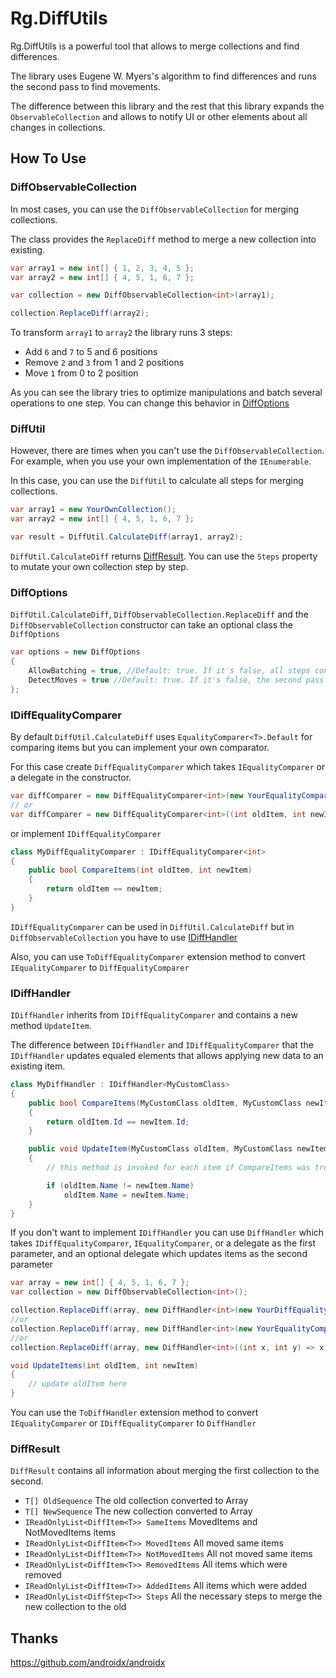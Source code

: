 # Rg.DiffUtils

Rg.DiffUtils is a powerful tool that allows to merge collections and find differences.

The library uses Eugene W. Myers's algorithm to find differences and runs the second pass to find movements.

The difference between this library and the rest that this library expands the `ObservableCollection` and allows to notify UI or other elements about all changes in collections. 

## How To Use

### DiffObservableCollection

In most cases, you can use the `DiffObservableCollection` for merging collections.

The class provides the `ReplaceDiff` method to merge a new collection into existing.

```csharp
var array1 = new int[] { 1, 2, 3, 4, 5 };
var array2 = new int[] { 4, 5, 1, 6, 7 };

var collection = new DiffObservableCollection<int>(array1);

collection.ReplaceDiff(array2);
```

To transform `array1` to `array2` the library runs 3 steps:
- Add `6` and `7` to 5 and 6 positions
- Remove `2` and `3` from 1 and 2 positions
- Move `1` from 0 to 2 position

As you can see the library tries to optimize manipulations and batch several operations to one step. You can change this behavior in [DiffOptions](#diffoptions)

### DiffUtil
However, there are times when you can't use the `DiffObservableCollection`. For example, when you use your own implementation of the `IEnumerable`. 

In this case, you can use the `DiffUtil` to calculate all steps for merging collections.

```csharp
var array1 = new YourOwnCollection();
var array2 = new int[] { 4, 5, 1, 6, 7 };

var result = DiffUtil.CalculateDiff(array1, array2);
```

`DiffUtil.CalculateDiff` returns [DiffResult](#diffresult). You can use the `Steps` property to mutate your own collection step by step.

### DiffOptions
`DiffUtil.CalculateDiff`, `DiffObservableCollection.ReplaceDiff` and the `DiffObservableCollection` constructor can take an optional class the `DiffOptions`

```csharp
var options = new DiffOptions
{
    AllowBatching = true, //Default: true. If it's false, all steps contain only one item even if items follow each other
    DetectMoves = true //Default: true. If it's false, the second pass for movements detection doesn't work
};
```

### IDiffEqualityComparer
By default `DiffUtil.CalculateDiff` uses `EqualityComparer<T>.Default` for comparing items but you can implement your own comparator.

For this case create `DiffEqualityComparer` which takes `IEqualityComparer` or a delegate in the constructor.

```csharp
var diffComparer = new DiffEqualityComparer<int>(new YourEqualityComparer());
// or
var diffComparer = new DiffEqualityComparer<int>((int oldItem, int newItem) => oldItem == newItem);
```
or implement `IDiffEqualityComparer`

```csharp
class MyDiffEqualityComparer : IDiffEqualityComparer<int>
{
    public bool CompareItems(int oldItem, int newItem)
    {
        return oldItem == newItem;
    }
}
```

`IDiffEqualityComparer` can be used in `DiffUtil.CalculateDiff` but in `DiffObservableCollection` you have to use [IDiffHandler](#idiffhandler)

Also, you can use `ToDiffEqualityComparer` extension method to convert `IEqualityComparer` to `DiffEqualityComparer`

### IDiffHandler
`IDiffHandler` inherits from `IDiffEqualityComparer` and contains a new method `UpdateItem`.

The difference between `IDiffHandler` and `IDiffEqualityComparer` that the `IDiffHandler` updates equaled elements that allows applying new data to an existing item.

```csharp
class MyDiffHandler : IDiffHandler<MyCustomClass>
{
    public bool CompareItems(MyCustomClass oldItem, MyCustomClass newItem)
    {
        return oldItem.Id == newItem.Id;
    }

    public void UpdateItem(MyCustomClass oldItem, MyCustomClass newItem)
    {
        // this method is invoked for each item if CompareItems was true

        if (oldItem.Name != newItem.Name)
            oldItem.Name = newItem.Name;
    }
}
````

If you don't want to implement `IDiffHandler` you can use `DiffHandler` which takes `IDiffEqualityComparer`, `IEqualityComparer`, or a delegate as the first parameter, and an optional delegate which updates items as the second parameter

```csharp
var array = new int[] { 4, 5, 1, 6, 7 };
var collection = new DiffObservableCollection<int>();

collection.ReplaceDiff(array, new DiffHandler<int>(new YourDiffEqualityComparer(), UpdateItems /*optional*/);
//or
collection.ReplaceDiff(array, new DiffHandler<int>(new YourEqualityComparer(), UpdateItems /*optional*/);
//or
collection.ReplaceDiff(array, new DiffHandler<int>((int x, int y) => x == y, UpdateItems /*optional*/);

void UpdateItems(int oldItem, int newItem)
{
    // update oldItem here
}
```

You can use the `ToDiffHandler` extension method to convert `IEqualityComparer` or `IDiffEqualityComparer` to `DiffHandler`

### DiffResult
`DiffResult` contains all information about merging the first collection to the second.

- `T[] OldSequence` The old collection converted to Array
- `T[] NewSequence` The new collection converted to Array
- `IReadOnlyList<DiffItem<T>> SameItems` MovedItems and NotMovedItems items
- `IReadOnlyList<DiffItem<T>> MovedItems` All moved same items
- `IReadOnlyList<DiffItem<T>> NotMovedItems` All not moved same items
- `IReadOnlyList<DiffItem<T>> RemovedItems` All items which were removed
- `IReadOnlyList<DiffItem<T>> AddedItems` All items which were added
- `IReadOnlyList<DiffStep<T>> Steps` All the necessary steps to merge the new collection to the old

## Thanks
https://github.com/androidx/androidx

